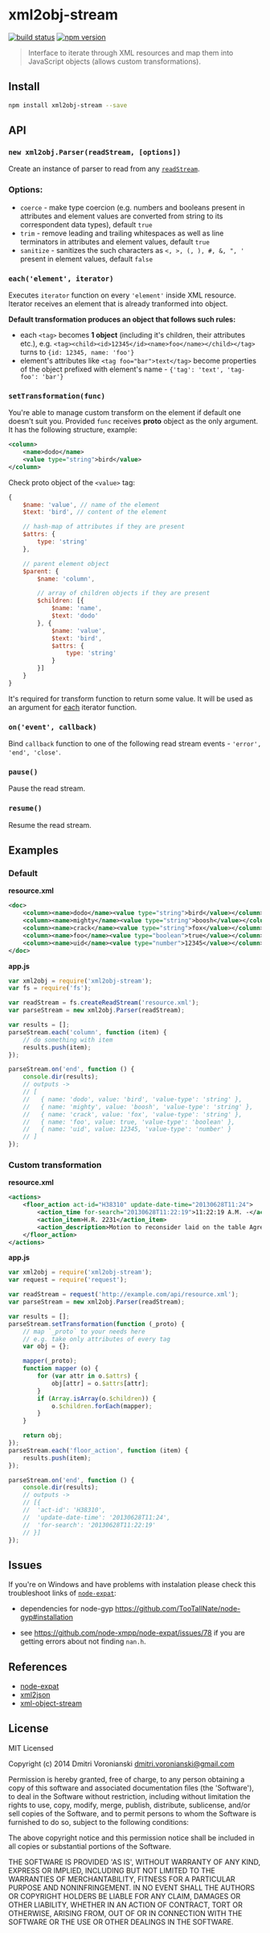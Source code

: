 # xml2obj-stream

[![build status](http://img.shields.io/travis/voronianski/xml2obj-stream.svg?style=flat)](https://travis-ci.org/voronianski/xml2obj-stream)
[![npm version](http://img.shields.io/npm/v/xml2obj-stream.svg?style=flat)](https://www.npmjs.org/package/xml2obj-stream)

> Interface to iterate through XML resources and map them into JavaScript objects (allows custom transformations).

## Install

```bash
npm install xml2obj-stream --save
```

## API

### `new xml2obj.Parser(readStream, [options])`

Create an instance of parser to read from any [`readStream`](http://nodejs.org/api/stream.html#stream_class_stream_readable).

### Options:

- `coerce` - make type coercion (e.g. numbers and booleans present in attributes and element values are converted from string to its correspondent data types), default `true`
- `trim` - remove leading and trailing whitespaces as well as line terminators in attributes and element values, default `true`
- `sanitize` - sanitizes the such characters as `<, >, (, ), #, &, ", '` present in element values, default `false`

### `each('element', iterator)`

Executes `iterator` function on every `'element'` inside XML resource. Iterator receives an element that is already tranformed into object.

**Default transformation produces an object that follows such rules:**

- each `<tag>` becomes **1 object** (including it's children, their attributes etc.), e.g. `<tag><child><id>12345</id><name>foo</name></child></tag>` turns to `{id: 12345, name: 'foo'}`
- element's attributes like `<tag foo="bar">text</tag>` become properties of the object prefixed with element's name - `{'tag': 'text', 'tag-foo': 'bar'}`

### `setTransformation(func)`

You're able to manage custom transform on the element if default one doesn't suit you. Provided `func` receives **proto** object as the only argument. It has the following structure, example:

```xml
<column>
    <name>dodo</name>
    <value type="string">bird</value>
</column>
```

Check proto object of the `<value>` tag:

```javascript
{
    $name: 'value', // name of the element
    $text: 'bird', // content of the element

    // hash-map of attributes if they are present
    $attrs: { 
        type: 'string' 
    },

    // parent element object
    $parent: {
        $name: 'column',

        // array of children objects if they are present
        $children: [{
            $name: 'name',
            $text: 'dodo'
        }, {
            $name: 'value',
            $text: 'bird',
            $attrs: { 
                type: 'string' 
            }
        }]
    }
}
```

It's required for transform function to return some value. It will be used as an argument for [each](https://github.com/voronianski/xml2obj-stream#eachelement-iterator) iterator function.

### `on('event', callback)`

Bind `callback` function to one of the following read stream events - `'error', 'end', 'close'`.

### `pause()`

Pause the read stream.

### `resume()`

Resume the read stream.

## Examples

### Default

**resource.xml**

```xml
<doc>
    <column><name>dodo</name><value type="string">bird</value></column>
    <column><name>mighty</name><value type="string">boosh</value></column>
    <column><name>crack</name><value type="string">fox</value></column>
    <column><name>foo</name><value type="boolean">true</value></column>
    <column><name>uid</name><value type="number">12345</value></column>
</doc>
```

**app.js**

```javascript
var xml2obj = require('xml2obj-stream');
var fs = require('fs');

var readStream = fs.createReadStream('resource.xml');
var parseStream = new xml2obj.Parser(readStream);

var results = [];
parseStream.each('column', function (item) {
    // do something with item
    results.push(item);
});

parseStream.on('end', function () {
    console.dir(results);
    // outputs ->
    // [ 
    //   { name: 'dodo', value: 'bird', 'value-type': 'string' },
    //   { name: 'mighty', value: 'boosh', 'value-type': 'string' },
    //   { name: 'crack', value: 'fox', 'value-type': 'string' },
    //   { name: 'foo', value: true, 'value-type': 'boolean' },
    //   { name: 'uid', value: 12345, 'value-type': 'number' } 
    // ]
});
```

### Custom transformation

**resource.xml**

```xml
<actions>
    <floor_action act-id="H38310" update-date-time="20130628T11:24">
        <action_time for-search="20130628T11:22:19">11:22:19 A.M. -</action_time>
        <action_item>H.R. 2231</action_item>
        <action_description>Motion to reconsider laid on the table Agreed to without objection.</action_description>
    </floor_action>
</actions>
```

**app.js**

```javascript
var xml2obj = require('xml2obj-stream');
var request = require('request');

var readStream = request('http://example.com/api/resource.xml');
var parseStream = new xml2obj.Parser(readStream);

var results = [];
parseStream.setTransformation(function (_proto) {
    // map `_proto` to your needs here
    // e.g. take only attributes of every tag
    var obj = {};

    mapper(_proto);
    function mapper (o) {
        for (var attr in o.$attrs) {
            obj[attr] = o.$attrs[attr];
        }
        if (Array.isArray(o.$children)) {
            o.$children.forEach(mapper);
        }
    }

    return obj;
});
parseStream.each('floor_action', function (item) {
    results.push(item);
});

parseStream.on('end', function () {
    console.dir(results);
    // outputs ->
    // [{ 
    //  'act-id': 'H38310',
    //  'update-date-time': '20130628T11:24',
    //  'for-search': '20130628T11:22:19' 
    // }]
});
```

## Issues

If you're on Windows and have problems with instalation please check this troubleshoot links of [`node-expat`](http://node-xmpp.github.io/doc/nodeexpat.html):

- dependencies for node-gyp https://github.com/TooTallNate/node-gyp#installation

- see https://github.com/node-xmpp/node-expat/issues/78 if you are getting errors about not finding `nan.h`.

## References

- [node-expat](http://node-xmpp.github.io/doc/nodeexpat.html)
- [xml2json](https://github.com/buglabs/node-xml2json)
- [xml-object-stream](https://github.com/idottv/xml-object-stream)

## License

MIT Licensed

Copyright (c) 2014 Dmitri Voronianski [dmitri.voronianski@gmail.com](mailto:dmitri.voronianski@gmail.com)

Permission is hereby granted, free of charge, to any person obtaining a copy of this software and associated documentation files (the 'Software'), to deal in the Software without restriction, including without limitation the rights to use, copy, modify, merge, publish, distribute, sublicense, and/or sell copies of the Software, and to permit persons to whom the Software is furnished to do so, subject to the following conditions:

The above copyright notice and this permission notice shall be included in all copies or substantial portions of the Software.

THE SOFTWARE IS PROVIDED 'AS IS', WITHOUT WARRANTY OF ANY KIND, EXPRESS OR IMPLIED, INCLUDING BUT NOT LIMITED TO THE WARRANTIES OF MERCHANTABILITY, FITNESS FOR A PARTICULAR PURPOSE AND NONINFRINGEMENT. IN NO EVENT SHALL THE AUTHORS OR COPYRIGHT HOLDERS BE LIABLE FOR ANY CLAIM, DAMAGES OR OTHER LIABILITY, WHETHER IN AN ACTION OF CONTRACT, TORT OR OTHERWISE, ARISING FROM, OUT OF OR IN CONNECTION WITH THE SOFTWARE OR THE USE OR OTHER DEALINGS IN THE SOFTWARE.
